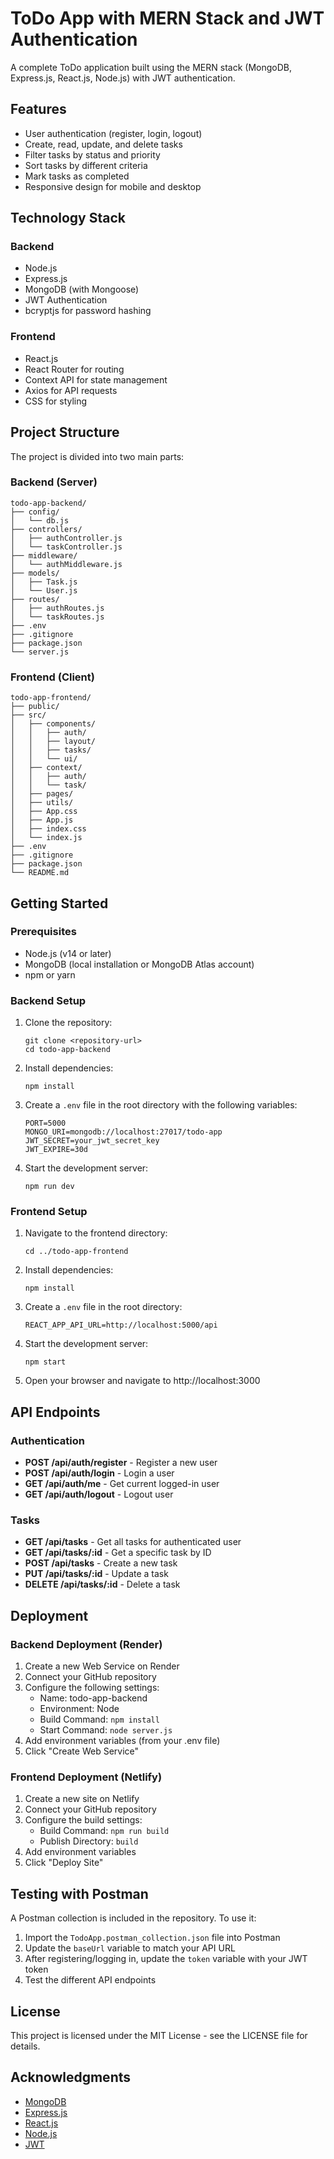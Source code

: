 # ToDo App with MERN Stack and JWT Authentication

A complete ToDo application built using the MERN stack (MongoDB, Express.js, React.js, Node.js) with JWT authentication.

## Features

- User authentication (register, login, logout)
- Create, read, update, and delete tasks
- Filter tasks by status and priority
- Sort tasks by different criteria
- Mark tasks as completed
- Responsive design for mobile and desktop

## Technology Stack

### Backend
- Node.js
- Express.js
- MongoDB (with Mongoose)
- JWT Authentication
- bcryptjs for password hashing

### Frontend
- React.js
- React Router for routing
- Context API for state management
- Axios for API requests
- CSS for styling

## Project Structure

The project is divided into two main parts:

### Backend (Server)
```
todo-app-backend/
├── config/
│   └── db.js
├── controllers/
│   ├── authController.js
│   └── taskController.js
├── middleware/
│   └── authMiddleware.js
├── models/
│   ├── Task.js
│   └── User.js
├── routes/
│   ├── authRoutes.js
│   └── taskRoutes.js
├── .env
├── .gitignore
├── package.json
└── server.js
```

### Frontend (Client)
```
todo-app-frontend/
├── public/
├── src/
│   ├── components/
│   │   ├── auth/
│   │   ├── layout/
│   │   ├── tasks/
│   │   └── ui/
│   ├── context/
│   │   ├── auth/
│   │   └── task/
│   ├── pages/
│   ├── utils/
│   ├── App.css
│   ├── App.js
│   ├── index.css
│   └── index.js
├── .env
├── .gitignore
├── package.json
└── README.md
```

## Getting Started

### Prerequisites

- Node.js (v14 or later)
- MongoDB (local installation or MongoDB Atlas account)
- npm or yarn

### Backend Setup

1. Clone the repository:
   ```
   git clone <repository-url>
   cd todo-app-backend
   ```

2. Install dependencies:
   ```
   npm install
   ```

3. Create a `.env` file in the root directory with the following variables:
   ```
   PORT=5000
   MONGO_URI=mongodb://localhost:27017/todo-app
   JWT_SECRET=your_jwt_secret_key
   JWT_EXPIRE=30d
   ```

4. Start the development server:
   ```
   npm run dev
   ```

### Frontend Setup

1. Navigate to the frontend directory:
   ```
   cd ../todo-app-frontend
   ```

2. Install dependencies:
   ```
   npm install
   ```

3. Create a `.env` file in the root directory:
   ```
   REACT_APP_API_URL=http://localhost:5000/api
   ```

4. Start the development server:
   ```
   npm start
   ```

5. Open your browser and navigate to http://localhost:3000

## API Endpoints

### Authentication

- **POST /api/auth/register** - Register a new user
- **POST /api/auth/login** - Login a user
- **GET /api/auth/me** - Get current logged-in user
- **GET /api/auth/logout** - Logout user

### Tasks

- **GET /api/tasks** - Get all tasks for authenticated user
- **GET /api/tasks/:id** - Get a specific task by ID
- **POST /api/tasks** - Create a new task
- **PUT /api/tasks/:id** - Update a task
- **DELETE /api/tasks/:id** - Delete a task

## Deployment

### Backend Deployment (Render)

1. Create a new Web Service on Render
2. Connect your GitHub repository
3. Configure the following settings:
    - Name: todo-app-backend
    - Environment: Node
    - Build Command: `npm install`
    - Start Command: `node server.js`
4. Add environment variables (from your .env file)
5. Click "Create Web Service"

### Frontend Deployment (Netlify)

1. Create a new site on Netlify
2. Connect your GitHub repository
3. Configure the build settings:
    - Build Command: `npm run build`
    - Publish Directory: `build`
4. Add environment variables
5. Click "Deploy Site"

## Testing with Postman

A Postman collection is included in the repository. To use it:

1. Import the `TodoApp.postman_collection.json` file into Postman
2. Update the `baseUrl` variable to match your API URL
3. After registering/logging in, update the `token` variable with your JWT token
4. Test the different API endpoints

## License

This project is licensed under the MIT License - see the LICENSE file for details.

## Acknowledgments

- [MongoDB](https://www.mongodb.com/)
- [Express.js](https://expressjs.com/)
- [React.js](https://reactjs.org/)
- [Node.js](https://nodejs.org/)
- [JWT](https://jwt.io/)